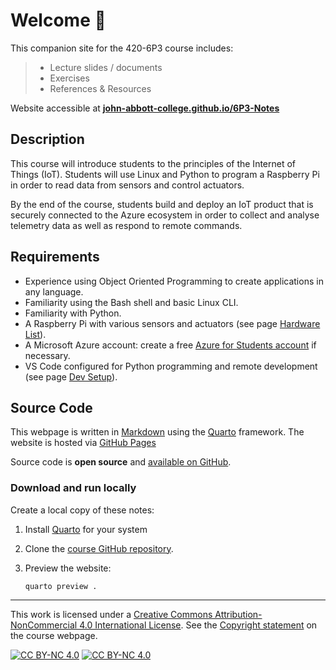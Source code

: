 # Welcome 📡

This companion site for the 420-6P3 course includes:

> - Lecture slides / documents
> - Exercises
> - References & Resources

Website accessible at
**[john-abbott-college.github.io/6P3-Notes](https://john-abbott-college.github.io/6P3-Notes)**

## Description

This course will introduce students to the principles of the Internet of Things
(IoT). Students will use Linux and Python to program a Raspberry Pi in order to
read data from sensors and control actuators.

By the end of the course, students build and deploy an IoT product that is
securely connected to the Azure ecosystem in order to collect and analyse
telemetry data as well as respond to remote commands.

## Requirements

- Experience using Object Oriented Programming to create applications in any
  language.
- Familiarity using the Bash shell and basic Linux CLI.
- Familiarity with Python.
- A Raspberry Pi with various sensors and actuators (see page
  [Hardware List](topics/getting-started/docs/hardware-list.qmd)).
- A Microsoft Azure account: create a free
  [Azure for Students account](https://azure.microsoft.com/en-us/free/students/)
  if necessary.
- VS Code configured for Python programming and remote development (see page
  [Dev Setup](topics/getting-started/docs/vscode-python-setup.qmd)).

## Source Code

This webpage is written in [Markdown](https://www.markdownguide.org) using the
[Quarto](https://quarto.org/) framework. The website is hosted via
[GitHub Pages](https://pages.github.com/)

Source code is **open source** and
[available on GitHub](https://github.com/John-Abbott-College/6P3-Notes).

### Download and run locally

Create a local copy of these notes:

1. Install [Quarto](https://quarto.org/docs/get-started/) for your system

2. Clone the
   [course GitHub repository](https://github.com/John-Abbott-College/6P3-Notes).

3. Preview the website:

   `quarto preview .`

---

This work is licensed under a [Creative Commons Attribution-NonCommercial 4.0
International License][cc-by-nc]. See the [Copyright statement][cc-statement] on
the course webpage.

[![CC BY-NC 4.0][cc-by-nc-image]][cc-by-nc]
[![CC BY-NC 4.0][cc-by-nc-shield]][cc-by-nc-shield]

[cc-by-nc]: http://creativecommons.org/licenses/by-nc/4.0/
[cc-by-nc-image]: https://licensebuttons.net/l/by-nc/4.0/88x31.png
[cc-by-nc-shield]:
  https://img.shields.io/badge/License-CC%20BY--NC%204.0-lightgrey.svg
[cc-statement]:
  https://john-abbott-college.github.io/6P3-Notes/about/this-site.html#copyright
